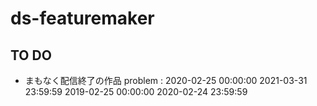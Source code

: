 # ds-featuremaker

TO DO
-----
* まもなく配信終了の作品
problem :
2020-02-25 00:00:00	2021-03-31 23:59:59
2019-02-25 00:00:00	2020-02-24 23:59:59
